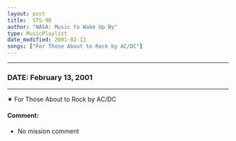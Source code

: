 ```yaml
---
layout: post
title:  STS-98
author: "NASA: Music to Wake Up By"
type: MusicPlaylist
date_modified: 2001-02-13
songs: ["For Those About to Rock by AC/DC"]
---
```


----
### DATE: February 13, 2001
----
✷ For Those About to Rock by AC/DC

#### Comment:
* No mission comment



<br/>
<center>
	<a target="_blank"
	   href="https://twitter.com/intent/tweet?hashtags=Space,NASA,Playlist,NASAWakeupCalls,SpaceProgram&text={{ page.author}}, '{{ page.songs.first }}' {{ page.title }}, {{ page.date | date: '%B %d, %Y' }}. {{ site.url }}{{ page.url }}&via=nasawakeupcalls"><i class="fab fa-twitter" alt="Tweet this page" style="font-size: 1.3em;"></i></a>
	&nbsp; 	<i class="fas fa-user-astronaut" style="font-size: 1.5em;"></i> &nbsp;
    <a type="amzn" search="'For Those About to Rock by AC/DC'" category="popular music">
    <i class="fab fa-amazon" style="font-size: 1.3em;"></i></a>
</center>
